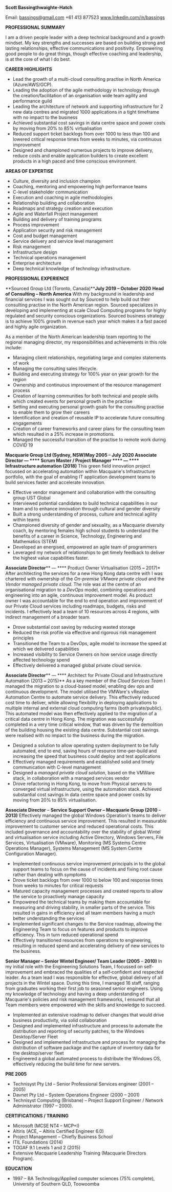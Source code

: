 **Scott Bassingthwaighte-Hatch**

Email: bassings@gmail.com
+61 413 877523 
www.linkedin.com/in/bassings

**PROFESSIONAL SUMMARY**

I am a driven people leader with a deep technical background and a growth mindset. My key strengths and successes are based on building strong and lasting relationships, effective communications and positivity. Empowering good people to do great things, though effective coaching and leadership, is at the core of what I do best.

**CAREER HIGHLIGHTS**

- Lead the growth of a multi-cloud consulting practise in North America (Azure/AWS/GCP).
- Leading the adoption of the agile methodology in technology through the creation/facilitation of an organisation wide team agility and performance guild
- Leading the architecture of network and supporting infrastructure for 2 new data centres and migrated 1000 applications in a tight timeframe with no impact to the business
- Achieved substantial cost savings in data centre space and power costs by moving from 20% to 85% virtualisation
- Reduced support ticket backlogs from over 1000 to less than 100 and lowered critical response times from weeks to minutes, via continuous improvement
- Designed and championed numerous projects to improve delivery, reduce costs and enable application builders to create excellent products in a high paced and time conscious environment.

**AREAS OF EXPERTISE**
- Culture, diversity and inclusion champion
- Coaching, mentoring and empowering high performance teams
- C-level stakeholder communication
- Execution and coaching in agile methodologies
- Relationship building and collaboration
- Roadmaps and strategy creation and execution
- Agile and Waterfall Project management
- Building and delivery of training programs
- Process improvement
- Application security and risk management
- Cost and budget management
- Service delivery and service level management
- Risk management
- Infrastructure design
- Technical operations management
- Enterprise architecture
- Deep technical knowledge of technology infrastructure.

**PROFESSIONAL EXPERIENCE**

**Sourced Group Ltd (Toronto, Canada)****July 2019 – October 2020**
**Head of Consulting – North America**
With my background in leadership and financial services I was sought out by Sourced to help build out their consulting practise in the North American region. Sourced specializes in developing and implementing at scale Cloud Computing programs for highly regulated and security conscious organizations. Sourced business strategy is to achieve 100% growth in revenue each year which makes it a fast paced and highly agile organization.

As a member of the North American leadership team reporting to the regional managing director, my responsibilities and achievements in this role include:

- Managing client relationships, negotiating large and complex statements of work
- Managing the consulting sales lifecycle.
- Building and executing strategy for 100% year on year growth for the region
- Ownership and continuous improvement of the resource management process
- Creation of learning communities for both technical and people skills which created events for personal growth in the practise
- Setting and executing personal growth goals for the consulting practise to enable them to grow their careers
- Identification and creation of reusable IP to accelerate future consulting engagements
- Creation of career frameworks and career plans for the consulting team which resulted in a 25% increase in promotions.
- Managed the successful transition of the practise to remote work during COVID 19

**Macquarie Group Ltd (Sydney, NSW)****May 2005 – July 2020**
**Associate Director**** — **** Scrum Master / Project Manager **** — **** Infrastructure automation (2018)**
This green field innovation project focussed on accelerating automation within Macquarie&#39;s Infrastructure portfolio, with the goal of enabling IT application development teams to build services faster and accelerate innovation.

- Effective vendor management and collaboration with the consulting group UST Global
- Interviewed potential candidates to build technical capabilities in our team and to enhance innovation through cultural and gender diversity
- Built a strong understanding of process, culture and technical agility within teams
- Championed diversity of gender and sexuality, as a Macquarie diversity coach, by mentoring females high school students to understand the benefits of a career in Science, Technology, Engineering and Mathematics (STEM)
- Developed an energised, empowered an agile team of programmers
- Leveraged my network of relationships to get timely feedback to deliver the highest value capabilities faster.

**Associate Director**** — **** Product Owner Virtualisation (2015 **–** 2017)*
After architecting the services for a new Hong Kong data centre with I was chartered with ownership of the _On-premise VMware private cloud_ and the _Vendor managed private cloud_. The role was at the centre of an organisational migration to a _DevOps_ model, combining operations and engineering into an agile, continuous improvement model. As product owner I was accountable for the end to end operation and improvement of our Private Cloud services including roadmaps, budgets, risks and incidents. I effectively lead a team of 10 resources across 4 regions, with indirect management of a broader team.

- Drove substantial cost saving by reducing wasted storage
- Reduced the risk profile via effective and rigorous risk management principles
- Transitioned the Team to a DevOps, agile model to increase the speed at which we delivered capabilities
- Increased visibility to Service Owners on how service usage directly affected technology spend
- Effectively delivered a managed global private cloud service.

**Associate Director**** — **** Architect for Private Cloud and Infrastructure Automation (2013 **–** 2015)**
As a key member of the _Cloud Services Team_ I managed the migration to a cloud-based model, enabling dev ops and continuous development. The model utilised the VMWare&#39;s vRealize Automation Centre to automate service delivery. This effectively reduced cost time to deliver, while allowing flexibility in deploying applications to multiple internal and external cloud computing farms (both private/public). This automated model was then effectively applied to the migration of a critical data centre in Hong Kong. The migration was successfully completed in a very time critical window, that was driven by the demolition of the building housing the existing data centre. Substantial cost savings were realised with no impact to the business during the migration.

- Designed a solution to allow operating system deployment to be fully automated, end to end, saving hours of resource time-per-build and increasing the speed that business could deploy and test applications
- Effectively managed requirements and established solid and timely communication with C-level management
- Designed a _managed private cloud solution_, based on the VMWare stack, in collaboration with a managed services vendor
- Drove refactoring in Hong Kong, to move from Physical servers to converged virtual infrastructure, using the automation stack. Achieved substantial cost savings in data centre space and power costs by moving from 20% to 85% virtualisation.

**Associate Director** – **Service Support Owner – Macquarie Group (2010** – **2013)**
Effectively managed the global Windows Operation&#39;s teams to deliver efficiency and continuous service improvement. This resulted in measurable improvement to customer service and reduced operational costs. This included governance and accountability over the stability of global Wintel and virtualisation service including Active Directory, Windows Servers, File Services, Virtualisation (VMware), Monitoring (MS Systems Centre Operations Manager), Systems Management (MS System Centre Configuration Manager).

- Implemented continuous service improvement principals in to the global support teams to focus on the cause of incidents and fixing root cause rather than dealing with symptoms
- Drove ticket backlogs from over 1000 to below 100 and response times from weeks to minutes for critical requests
- Matured capacity management processes and created reports to allow the service to proactively manage capacity
- Empowered the technical teams by making them accountable for measuring and driving stability, in smaller parts of the service. This resulted in gains in efficiency and all team members having a much better understanding the services
- Implemented significant changes to the Service roadmap, allowing the Engineering Team to focus on features and products to improve efficiency. This in turn reduced operational spend
- Effectively transitioned resources from operations to engineering, resulting in reduced spend and accelerating delivery of new services to the business.

**Senior Manager – Senior Wintel Engineer/ Team Leader (2005** – **2010)**
In my initial role with the Engineering Solutions Team, I focussed on self-improvement and embraced the qualities of a self‑confident and respected leader. As a team lead I was responsible for effective, global delivery of all projects in the Wintel space. During this time, I managed 16 staff, ranging from graduates working their first job to seasoned senior engineers. Using my knowledge of technology and having a deep understanding of Macquarie&#39;s policies and risk management frameworks, I ensured that all Team members were empowered with the skills and knowledge to succeed.

- Implemented an extensive roadmap to deliver changes that would drive business productivity, via solid collaboration
- Designed and implemented infrastructure and process to automate the distribution and reporting of security patches, to the Windows Desktop/Server Fleet
- Designed and implemented infrastructure and process for managing the distribution of software package and the capture of inventory data for the desktop/server fleet
- Engineered a global automated process to distribute the Windows OS, effectively reducing the build time for new servers.

**PRE 2005**
- Technisyst Pty Ltd – Senior Professional Services engineer (2001 – 2005)
- Davnet Pty Ltd – System Operations Engineer (2000 – 2001)
- Technisyst Computing (Brisbane) – Project Support Engineer / Network Administrator (1997 – 2000).

**CERTIFICATIONS / TRAINING**
- Microsoft (MCSE NT4 – MCP+I)
- Altiris (ACE, – Altiris Certified Engineer 6.0)
- Project Management – Chiefly Business School
- ITIL Foundations (2014)
- TOGAF 9.1 Levels 1 and 2 (2015)
- Extensive Macquarie Leadership Training (Macquarie Directors Program).


**EDUCATION**

- 1997 – BA Technology/Applied computer sciences (75% complete), University of Southern QLD, Toowoomba
